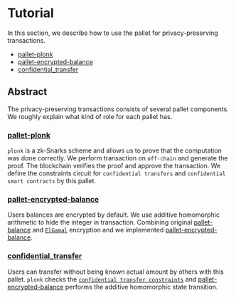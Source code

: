 # Tutorial

In this section, we describe how to use the pallet for privacy-preserving transactions.

- [pallet-plonk](./6_1_plonk_pallet.md)
- [pallet-encrypted-balance](./6_2_pallet_encrypted_balance.md)
- [confidential_transfer](./6_3_confidential_transfer.md)

## Abstract
The privacy-preserving transactions consists of several pallet components. We roughly explain what kind of role for each pallet has.

### [pallet-plonk](./6_1_plonk_pallet.md)

`plonk` is a zk-Snarks scheme and allows us to prove that the computation was done correctly. We perform transaction on `off-chain` and generate the proof. The blockchain verifies the proof and approve the transaction. We define the constraints circuit for `confidential transfers` and `confidential smart contracts` by this pallet.

### [pallet-encrypted-balance](./6_2_pallet_encrypted_balance.md)

Users balances are encrypted by default. We use additive homomorphic arithmetic to hide the integer in transaction. Combining original [pallet-balance](https://github.com/paritytech/substrate/tree/v3.0.0/frame/balances) and [`ElGamal`](./3_4_elgamal.md) encryption and we implemented [pallet-encrypted-balance](./6_2_pallet_encrypted_balance.md).

### [confidential_transfer](./6_3_confidential_transfer.md)

Users can transfer without being known actual amount by others with this pallet. `plonk` checks the [`confidential transfer constraints`](./2_1_confidential_transfer.md) and [pallet-encrypted-balance](./6_2_pallet_encrypted_balance.md) performs the additive homomorphic state transition.
